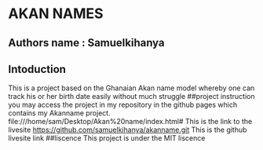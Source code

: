 # AKAN NAMES
## Authors name : Samuelkihanya 
## Intoduction
This is a project based on the Ghanaian Akan name model whereby one can track his or her 
birth date easily without much struggle
##project instruction 
you may access the project in my repository in the github pages which contains my Akanname 
project. 
file:///home/sam/Desktop/Akan%20name/index.html# This is the link to the livesite
https://github.com/samuelkihanya/akanname.git This is the github livesite link
##liscence
This project is under the MIT liscence
